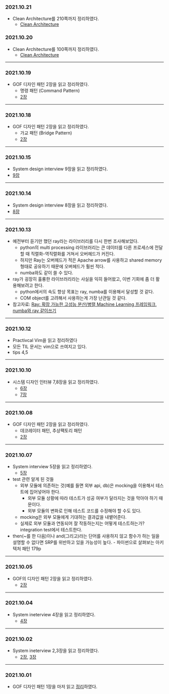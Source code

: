 ### 2021.10.21
- Clean Architecture를 210쪽까지 정리하였다.
  - [Clean Architecture](https://til.muuty.me/topics/clean-architecture/book-cleanarchitecture)

### 2021.10.20
- Clean Architecture를 100쪽까지 정리하였다.
  - [Clean Architecture](https://til.muuty.me/topics/clean-architecture/book-cleanarchitecture)

---

### 2021.10.19
- GOF 디자인 패턴 2장을 읽고 정리하였다.
  - 명령 패턴 (Command Pattern)
  - [2장](https://til.muuty.me/topics/gof-design-pattern/2)

---

### 2021.10.18
- GOF 디자인 패턴 2장을 읽고 정리하였다.
  - 가교 패턴 (Bridge Pattern)
  - [2장](https://til.muuty.me/topics/gof-design-pattern/2)


---
### 2021.10.15
- System design interview 9장을 읽고 정리하였다.
- [9장](https://til.muuty.me/topics/system-interviews/9)


---
### 2021.10.14
- System design interview 8장을 읽고 정리하였다.
- [8장](https://til.muuty.me/topics/system-interviews/8)

---
### 2021.10.13
- 예전부터 듣기만 했던 ray라는 라이브러리를 다시 한번 조사해보았다.
    - python의 multi processing 라이브러리는 큰 데이터를 다른 프로세스에 전달할 때 직렬화-역직렬화를 거쳐서 오버헤드가 커진다.
    - 하지만 Ray는 오버헤드가 적은 Apache arrow를 사용하고 shared memory 형태로 공유하기 때문에 오버헤드가 훨씬 적다.
    - numba와도 같이 쓸 수 있다.
- ray가 굉장히 훌륭한 라이브러리라는 사실을 익히 들어왔고, 이번 기회에 좀 더 활용해보려고 한다.
    - python에서의 속도 향상 목표는 ray, numba를 이용해서 달성할 것 같다.
    - COM object를 고려해서 사용하는게 가장 난관일 것 같다.
- 참고자료: [Ray: 확장 가능한 고성능 분산/병렬 Machine Learning 프레임워크](https://riiidtechblog.medium.com/ray-%ED%99%95%EC%9E%A5-%EA%B0%80%EB%8A%A5%ED%95%9C-%EA%B3%A0%EC%84%B1%EB%8A%A5-%EB%B6%84%EC%82%B0-%EB%B3%91%EB%A0%AC-machine-learning-%ED%94%84%EB%A0%88%EC%9E%84%EC%9B%8C%ED%81%AC-f17f9c9cbef3), [numba와 ray 같이쓰기](http://webusers.fis.uniroma3.it/franceschini/notebooks/Parallelism%20with%20Ray%20%28and%20Numba%29.html)
---
### 2021.10.12
- Practivcal Vim을 읽고 정리하였다
- 모든 TIL 문서는 vim으로 쓰여지고 있다.
- tips 4,5

---
### 2021.10.10
- 시스템 디자인 인터뷰 7,8장을 읽고 정리하였다.
    - [6장](https://til.muuty.me/topics/system-interviews/6)
    - [7장](https://til.muuty.me/topics/system-interviews/7)


---
### 2021.10.08
- GOF 디자인 패턴 2장을 읽고 정리하였다.
  - 데코레이터 패턴, 추상팩토리 패턴
  - [2장](https://til.muuty.me/topics/gof-design-pattern/2)
---
### 2021.10.07
- System interview 5장을 읽고 정리하였다.
    - [5장](https://til.muuty.me/topics/system-interviews/5)
- test 관련 알게 된 것들
    - 외부 모듈에 의존하는 것(예를 들면 외부 api, db)은 mocking을 이용해서 테스트에 집어넣어야 한다.
        - 외부 모듈 상황에 따라 테스트가 성공 여부가 달라지는 것을 막아야 하기 때문이다.
        - 외부 모듈의 변화로 인해 테스트 코드를 수정해야 할 수도 있다.
    - mocking은 외부 모듈에게 기대하는 결과값을 내뱉어준다.
    - 실제로 외부 모듈과 연동되어 잘 작동하는지는 어떻게 테스트하는가? integration test에서 테스트한다.
- then(~를 한 다음)이나 and(그리고)라는 단어를 사용하지 않고 함수가 하는 일을 설명할 수 없다면 SRP를 위반하고 있을 가능성이 높다. - 파이썬으로 살펴보는 아키텍처 패턴 179p
___
### 2021.10.05
- GOF의 디자인 패턴 2장을 읽고 정리하였다.
    - [2장](https://til.muuty.me/topics/gof-design-pattern/2)
---
### 2021.10.04
- System ineterview 4장을 읽고 정리하였다.
    - [4장](https://til.muuty.me/topics/system-interviews/4)
---
### 2021.10.02
- System ineterview 2,3장을 읽고 정리하였다.
    - [2장](https://til.muuty.me/topics/system-interviews/2), [3장](https://til.muuty.me/topics/system-interviews/3)

---
### 2021.10.01
- GOF 디자인 패턴 1장을 마저 읽고 [정리](https://til.muuty.me/topics/gof-design-pattern/1)하였다.